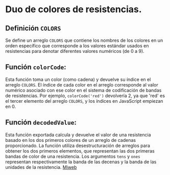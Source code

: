 # Duo de colores de resistencias.
## Definición `COLORS`
Se define un arreglo `COLORS` que contiene los nombres de los colores en un orden específico que corresponde a los valores estándar usados en resistencias para denotar diferentes valores numéricos (de 0 a 9).

## Función `colorCode`:

Esta función toma un color (como cadena) y devuelve su índice en el arreglo `COLORS`. El índice de cada color en el arreglo corresponde al valor numérico asociado con ese color en el sistema de codificación de bandas de resistencias. Por ejemplo, `colorCode('red')` devolvería 2, ya que 'red' es el tercer elemento del arreglo `COLORS`, y los índices en JavaScript empiezan en 0.

## Función `decodedValue`:

Esta función exportada calcula y devuelve el valor de una resistencia basado en los dos primeros colores de un arreglo de cadenas proporcionado. La función utiliza desestructuración de arreglos para obtener los dos primeros elementos, que representan las dos primeras bandas de color de una resistencia. Los argumentos `tens` y `ones` representan respectivamente la banda de las decenas y la banda de las unidades de la resistencia.
[Miweb](https://youtu.be/o0NlROAUyf4)